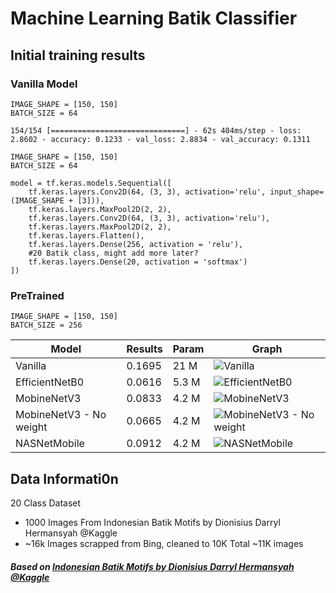 # Machine Learning Batik Classifier

## Initial training results

### Vanilla Model
```
IMAGE_SHAPE = [150, 150]
BATCH_SIZE = 64

154/154 [==============================] - 62s 404ms/step - loss: 2.8602 - accuracy: 0.1233 - val_loss: 2.8834 - val_accuracy: 0.1311

IMAGE_SHAPE = [150, 150]
BATCH_SIZE = 64

model = tf.keras.models.Sequential([
    tf.keras.layers.Conv2D(64, (3, 3), activation='relu', input_shape=(IMAGE_SHAPE + [3])),
    tf.keras.layers.MaxPool2D(2, 2),
    tf.keras.layers.Conv2D(64, (3, 3), activation='relu'),
    tf.keras.layers.MaxPool2D(2, 2),
    tf.keras.layers.Flatten(),
    tf.keras.layers.Dense(256, activation = 'relu'),
    #20 Batik class, might add more later?
    tf.keras.layers.Dense(20, activation = 'softmax')
])
```
### PreTrained
```
IMAGE_SHAPE = [150, 150]
BATCH_SIZE = 256
```

| Model | Results | Param | Graph |
| ----- | ------- | ----- | ---- |
| Vanilla | 0.1695 | 21 M | ![Vanilla](https://i.imgur.com/wU68sUo.png "Vanilla") |
| EfficientNetB0 | 0.0616 | 5.3 M | ![EfficientNetB0](https://i.imgur.com/SufIBPg.png "Vanilla") |
| MobineNetV3 | 0.0833 | 4.2 M | ![MobineNetV3](https://i.imgur.com/Ey1R0Sm.png "MobineNetV3") |
| MobineNetV3 - No weight | 0.0665 | 4.2 M | ![MobineNetV3 - No weight](https://i.imgur.com/Mf4TcId.png "MobineNetV3 - No weight") |
| NASNetMobile | 0.0912 | 4.2 M | ![NASNetMobile](https://i.imgur.com/1ahcaaI.png "NASNetMobile") |

## Data Informati0n
20 Class Dataset
- 1000 Images From Indonesian Batik Motifs by Dionisius Darryl Hermansyah @Kaggle
- ~16k Images scrapped from Bing, cleaned to 10K
Total ~11K images

##### Based on [Indonesian Batik Motifs by Dionisius Darryl Hermansyah @Kaggle](https://www.kaggle.com/dionisiusdh/indonesian-batik-motifs)

